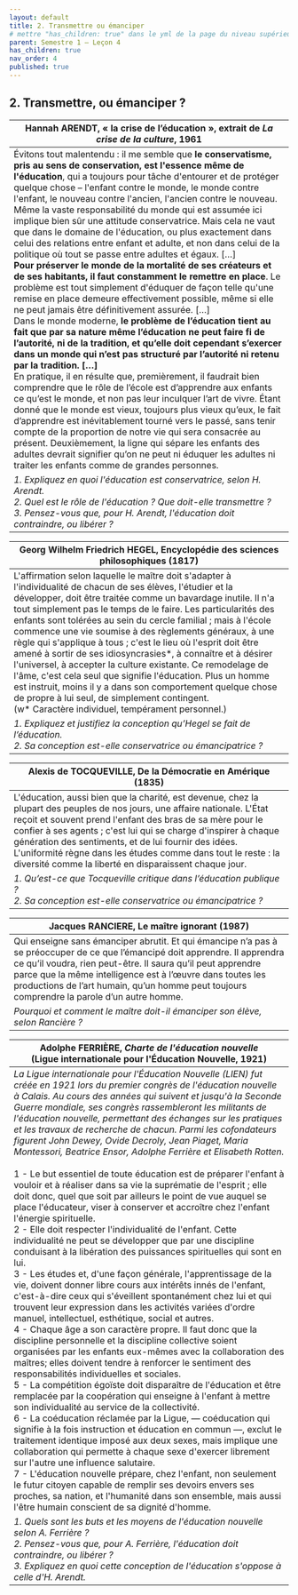 ```yaml
---
layout: default
title: 2. Transmettre ou émanciper
# mettre "has_children: true" dans le yml de la page du niveau supérieur
parent: Semestre 1 – Leçon 4
has_children: true
nav_order: 4
published: true
---
```

## 2. Transmettre, ou émanciper ?

| **Hannah ARENDT, « la crise de l’éducation », extrait de** ***La crise de la culture*,** **1961** |
| ------------------------------------------------------------ |
| Évitons tout malentendu : il me semble que **le conservatisme, pris au sens de conservation, est l'essence même de l'éducation**, qui a toujours pour tâche d'entourer et de protéger quelque chose – l'enfant contre le monde, le monde contre l'enfant, le nouveau contre l'ancien, l'ancien contre le nouveau. Même la vaste responsabilité du monde qui est assumée ici implique bien sûr une attitude conservatrice. Mais cela ne vaut que dans le domaine de l'éducation, ou plus exactement dans celui des relations entre enfant et adulte, et non dans celui de la politique où tout se passe entre adultes et égaux. […] <br/>**Pour préserver le monde de la mortalité de ses créateurs et de ses habitants, il faut constamment le remettre en place**. Le problème est tout simplement d'éduquer de façon telle qu'une remise en place demeure effectivement possible, même si elle ne peut jamais être définitivement assurée.  […]<br/>Dans le monde moderne, **le problème de l’éducation tient au fait que par sa nature même l’éducation ne peut faire fi de l’autorité, ni de la tradition, et qu’elle doit cependant s’exercer dans un monde qui n’est pas structuré par l’autorité ni retenu par la tradition. […]**<br/>En pratique, il en résulte que, premièrement, il faudrait bien comprendre que le rôle de l’école est d’apprendre aux enfants ce qu’est le monde, et non pas leur inculquer l’art de vivre. Étant donné que le monde est vieux, toujours plus vieux qu’eux, le fait d’apprendre est inévitablement tourné vers le passé, sans tenir compte de la proportion de notre vie qui sera consacrée au présent. Deuxièmement, la ligne qui sépare les enfants des adultes devrait signifier qu’on ne peut ni éduquer les adultes ni traiter les enfants comme de grandes personnes. |
| *1. Expliquez en quoi l'éducation est conservatrice, selon H. Arendt.<br />2.  Quel est le rôle de l'éducation ? Que doit-elle transmettre ?<br />3.  Pensez-vous que, pour H. Arendt, l'éducation doit contraindre, ou libérer ?* |

| Georg Wilhelm Friedrich HEGEL, Encyclopédie des sciences philosophiques (1817) |
| ------------------------------------------------------------ |
| L'affirmation selon laquelle le maître doit s'adapter à l'individualité de chacun de ses élèves, l'étudier et la développer, doit être traitée comme un bavardage inutile. Il n'a tout simplement pas le temps de le faire. Les particularités des enfants sont tolérées au sein du cercle familial ; mais à l'école commence une vie soumise à des règlements généraux, à une règle qui s'applique à tous ; c'est le lieu où l'esprit doit être amené à sortir de ses idiosyncrasies*, à connaître et à désirer l'universel, à accepter la culture existante. Ce remodelage de l'âme, c'est cela seul que signifie l'éducation. Plus un homme est instruit, moins il y a dans son comportement quelque chose de propre à lui seul, de simplement contingent. <br> (w* Caractère individuel, tempérament personnel.)|
| *1. Expliquez et justifiez la conception qu’Hegel se fait de l’éducation. <br> 2. Sa conception est-elle conservatrice ou émancipatrice ?* |

| Alexis de TOCQUEVILLE, De la Démocratie en Amérique (1835) |
| ------------------------------------------------------------ |
| L'éducation, aussi bien que la charité, est devenue, chez la plupart des peuples de nos jours, une affaire nationale. L'État reçoit et souvent prend l'enfant des bras de sa mère pour le confier à ses agents ; c'est lui qui se charge d'inspirer à chaque génération des sentiments, et de lui fournir des idées. L'uniformité règne dans les études comme dans tout le reste : la diversité comme la liberté en disparaissent chaque jour.|
| *1. Qu’est-ce que Tocqueville critique dans l’éducation publique ? <br> 2. Sa conception est-elle conservatrice ou émancipatrice ?* |

| Jacques RANCIERE, Le maître ignorant (1987) |
| ------------------------------------------------------------ |
| Qui enseigne sans émanciper abrutit. Et qui émancipe n’a pas à se préoccuper de ce que l’émancipé doit apprendre. Il apprendra ce qu’il voudra, rien peut-être. Il saura qu’il peut apprendre parce que la même intelligence est à l’œuvre dans toutes les productions de l’art humain, qu’un homme peut toujours comprendre la parole d’un autre homme.|
| *Pourquoi et comment le maître doit-il émanciper son élève, selon Rancière ?* |

| Adolphe FERRIÈRE, *Charte de l'éducation nouvelle* <br> (Ligue internationale pour l'Éducation Nouvelle, 1921) |
| ------------------------------------------------------------ |
| *La Ligue internationale pour l'Éducation Nouvelle (LIEN) fut créée en 1921 lors du premier congrès de l'éducation nouvelle à Calais. Au cours des années qui suivent et jusqu'à la Seconde Guerre mondiale, ses congrès rassembleront les militants de l'éducation nouvelle, permettant des échanges sur les pratiques et les travaux de recherche de chacun. Parmi les cofondateurs figurent John Dewey, Ovide Decroly, Jean Piaget, Maria Montessori, Beatrice Ensor, Adolphe Ferrière et Elisabeth Rotten.*<br /><br />1 - Le but essentiel de toute éducation est de préparer l'enfant à vouloir et à réaliser dans sa vie la suprématie de l'esprit ; elle doit donc, quel que soit par ailleurs le point de vue auquel se place l'éducateur, viser à conserver et accroître chez l'enfant l'énergie spirituelle. <br/>2 - Elle doit respecter l'individualité de l'enfant. Cette individualité ne peut se développer que par une discipline conduisant à la libération des puissances spirituelles qui sont en lui. <br/>3 - Les études et, d'une façon générale, l'apprentissage de la vie, doivent donner libre cours aux intérêts innés de l'enfant, c'est-à-dire ceux qui s'éveillent spontanément chez lui et qui trouvent leur expression dans les activités variées d'ordre manuel, intellectuel, esthétique, social et autres. <br/>4 - Chaque âge a son caractère propre. Il faut donc que la discipline personnelle et la discipline collective soient organisées par les enfants eux-mêmes avec la collaboration des maîtres; elles doivent tendre à renforcer le sentiment des responsabilités individuelles et sociales. <br/>5 - La compétition égoïste doit disparaître de l'éducation et être remplacée par la coopération qui enseigne à l'enfant à mettre son individualité au service de la collectivité. <br/>6 - La coéducation réclamée par la Ligue, — coéducation qui signifie à la fois instruction et éducation en commun —, exclut le traitement identique imposé aux deux sexes, mais implique une collaboration qui permette à chaque sexe d'exercer librement sur l'autre une influence salutaire. <br/>7 - L'éducation nouvelle prépare, chez l'enfant, non seulement le futur citoyen capable de remplir ses devoirs envers ses proches, sa nation, et l'humanité dans son ensemble, mais aussi l'être humain conscient de sa dignité d'homme. |
| *1. Quels sont les buts et les moyens de l'éducation nouvelle selon A. Ferrière  ?<br />2. Pensez-vous que, pour A. Ferrière, l'éducation doit contraindre, ou libérer ?<br />3.  Expliquez en quoi cette conception de l'éducation s'oppose à celle d'H. Arendt.* |

